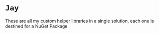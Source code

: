 # `Jay`

These are all my custom helper libraries in a single solution, each one is destined for a NuGet Package